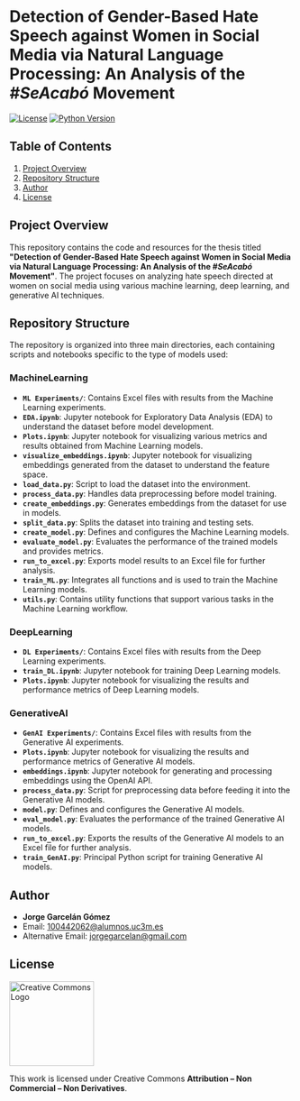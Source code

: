 # Detection of Gender-Based Hate Speech against Women in Social Media via Natural Language Processing: An Analysis of the *#SeAcabó* Movement

[![License](https://img.shields.io/badge/license-Creative%20Commons%20Attribution%20%E2%80%93%20Non%20Commercial%20%E2%80%93%20Non%20Derivatives-blue)](https://creativecommons.org/licenses/by-nc-nd/4.0/)
[![Python Version](https://img.shields.io/badge/python-3.11%2B-blue)](https://www.python.org/downloads/)


## Table of Contents

1. [Project Overview](#project-overview)
2. [Repository Structure](#repository-structure)
3. [Author](#author)
4. [License](#license)


## Project Overview

This repository contains the code and resources for the thesis titled **"Detection of Gender-Based Hate Speech against Women in Social Media via Natural Language Processing: An Analysis of the *#SeAcabó* Movement"**. The project focuses on analyzing hate speech directed at women on social media using various machine learning, deep learning, and generative AI techniques.

## Repository Structure

The repository is organized into three main directories, each containing scripts and notebooks specific to the type of models used:

### MachineLearning

- **`ML Experiments/`**: Contains Excel files with results from the Machine Learning experiments.
- **`EDA.ipynb`**: Jupyter notebook for Exploratory Data Analysis (EDA) to understand the dataset before model development.
- **`Plots.ipynb`**: Jupyter notebook for visualizing various metrics and results obtained from Machine Learning models.
- **`visualize_embeddings.ipynb`**: Jupyter notebook for visualizing embeddings generated from the dataset to understand the feature space.
- **`load_data.py`**: Script to load the dataset into the environment.
- **`process_data.py`**: Handles data preprocessing before model training.
- **`create_embeddings.py`**: Generates embeddings from the dataset for use in models.
- **`split_data.py`**: Splits the dataset into training and testing sets.
- **`create_model.py`**: Defines and configures the Machine Learning models.
- **`evaluate_model.py`**: Evaluates the performance of the trained models and provides metrics.
- **`run_to_excel.py`**: Exports model results to an Excel file for further analysis.
- **`train_ML.py`**: Integrates all functions and is used to train the Machine Learning models.
- **`utils.py`**: Contains utility functions that support various tasks in the Machine Learning workflow.

### DeepLearning

- **`DL Experiments/`**: Contains Excel files with results from the Deep Learning experiments.
- **`train_DL.ipynb`**: Jupyter notebook for training Deep Learning models.
- **`Plots.ipynb`**: Jupyter notebook for visualizing the results and performance metrics of Deep Learning models.

### GenerativeAI

- **`GenAI Experiments/`**: Contains Excel files with results from the Generative AI experiments.
- **`Plots.ipynb`**: Jupyter notebook for visualizing the results and performance metrics of Generative AI models.
- **`embeddings.ipynb`**: Jupyter notebook for generating and processing embeddings using the OpenAI API.
- **`process_data.py`**: Script for preprocessing data before feeding it into the Generative AI models.
- **`model.py`**: Defines and configures the Generative AI models.
- **`eval_model.py`**: Evaluates the performance of the trained Generative AI models.
- **`run_to_excel.py`**: Exports the results of the Generative AI models to an Excel file for further analysis.
- **`train_GenAI.py`**: Principal Python script for training Generative AI models.

## Author

- **Jorge Garcelán Gómez**
- Email: [100442062@alumnos.uc3m.es](mailto:100442062@alumnos.uc3m.es)
- Alternative Email: [jorgegarcelan@gmail.com](mailto:jorgegarcelan@gmail.com)

## License

<img src="https://upload.wikimedia.org/wikipedia/commons/thumb/7/73/Cc_by-nc-nd_icon.svg/2560px-Cc_by-nc-nd_icon.svg.png" alt="Creative Commons Logo" width="150"/>

This work is licensed under Creative Commons **Attribution – Non Commercial – Non Derivatives**.
